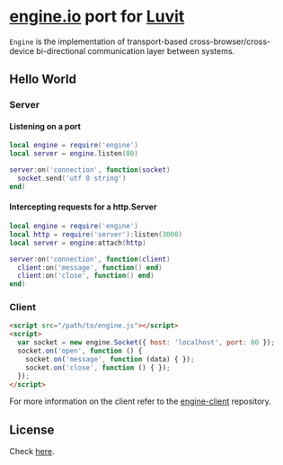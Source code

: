 [engine.io](https://github.com/learnboost/engine.io) port for [Luvit](https://github.com/luvit/luvit)
====

`Engine` is the implementation of transport-based cross-browser/cross-device
bi-directional communication layer between systems.

## Hello World

### Server

#### Listening on a port

```lua
local engine = require('engine')
local server = engine.listen(80)

server:on('connection', function(socket)
  socket.send('utf 8 string')
end)
```

#### Intercepting requests for a http.Server

```lua
local engine = require('engine')
local http = require('server'):listen(3000)
local server = engine:attach(http)

server:on('connection', function(client)
  client:on('message', function() end)
  client:on('close', function() end)
end)
```

### Client

```html
<script src="/path/to/engine.js"></script>
<script>
  var socket = new engine.Socket({ host: 'localhost', port: 80 });
  socket.on('open', function () {
    socket.on('message', function (data) { });
    socket.on('close', function () { });
  });
</script>
```

For more information on the client refer to the
[engine-client](http://github.com/learnboost/engine.io-client) repository.

License
-------

Check [here](engine/license.txt).
